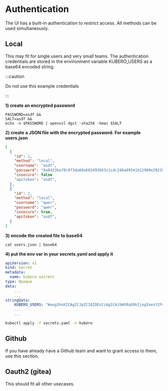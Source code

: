 # Authentication
The UI has a built-in authentication to restrict access. All methods can be used simultaneously.

## Local
This may fit for single users and very small teams. The authentication credentials are stored in the environment variable KUBERO_USERS as a base64 encoded string.

:::caution

Do not use this example credentials

:::

**1) create an encrypted password**
```
PASSWORD=asdf &&
SALT=asdf &&
echo -n $PASSWORD | openssl dgst -sha256 -hmac $SALT
```

**2) create a JSON file with the encrypted password. For example users.json**
```json
[
  {
    "id": 1,
    "method": "local",
    "username": "asdf",
    "password": "8a8423ba78c8f3da60a602493663c1cdc248a89541b12980e292399c0f0cad21",
    "insecure": false
    "apitoken": "asdf",
  },
  {
    "id": 2,
    "method": "local",
    "username": "qwer",
    "password": "qwer",
    "insecure": true,
    "apitoken": "asdf",
  }
]
```
**3) encode the created file to base64**
```
cat users.json | base64
```

**4) put the env var in your secrets.yaml and apply it**
```yaml
apiVersion: v1
kind: Secret
metadata:
  name: kubero-secrets
type: Opaque
data:
    ...
    ...
stringData:
    KUBERO_USERS: "WwogIHsKICAgICJpZCI6IDEsCiAgICAibWV0aG9kIjogImxvY2FsIiwKICAgICJ1c2VybmFtZSI6ICJhc2RmIiwKICAgICJwYXNzd29yZCI6ICI4YTg0MjNiYTc4YzhmM2RhNjBhNjAyNDkzNjYzYzFjZGMyNDhhODk1NDFiMTI5ODBlMjkyMzk5YzBmMGNhZDIxIiwKICAgICJpbnNlY3VyZSI6IGZhbHNlCiAgfSwKICB7CiAgICAiaWQiOiAyLAogICAgIm1ldGhvZCI6ICJsb2NhbCIsCiAgICAidXNlcm5hbWUiOiAicXdlciIsCiAgICAicGFzc3dvcmQiOiAicXdlciIsCiAgICAiaW5zZWN1cmUiOiB0cnVlCiAgfQpd"
    ...
    ...
```

```bash
kubectl apply -f secrets.yaml -n kubero
```

## Github
If you have already have a Github team and want to grant access to them, use this section.

## Oauth2 (gitea)
This should fit all other usecases.